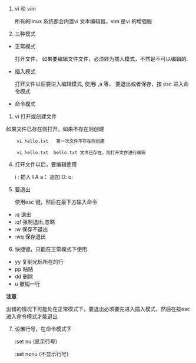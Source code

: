 1. vi 和 vim 
   
   所有的linux 系统都会内置vi 文本编辑器。vim 是vi 的增强版

2. 三种模式

+ 正常模式
  
    打开文件， 如果要编辑文件文件，必须转为插入模式，不然是不可以编辑的.
+ 插入模式
  
    打开文件以后要进入编辑模式, 使用i ,a 等， 要退出或者保存，按 esc 进入命令模式

+ 命令模式


1. vi 打开或创建文件
   
如果文件已存在则打开，如果不存在则创建

        vi hello.txt   第一次文件不存在则创建

        vi hello.txt  hello.txt 文件已存在，则打开文件进行编辑

4. 打开文件以后，要编辑使用
   
   i : 插入
   I
   A
   a： 追加
   O:
   o:

5. 要退出
   
   使用esc 键，然后在最下方输入命令

+ :q 退出
+ :q! 强制退出,忽略
+ :w 保存不退出
+ :wq 保存退出 

6. 快捷键，只能在正常模式下使用
   
+ yy 复制光标所在的行
+ pp 粘贴
+ dd 删除
+ u  撤销一行

**注意** 

出错的情况下可能处在正常模式下，要退出必须要先进入插入模式，然后在按esc 进入命令模式才能退出

7. 设置行号，在命令模式下
   
   :set nu (显示行号)

   :set nonu (不显示行号)

